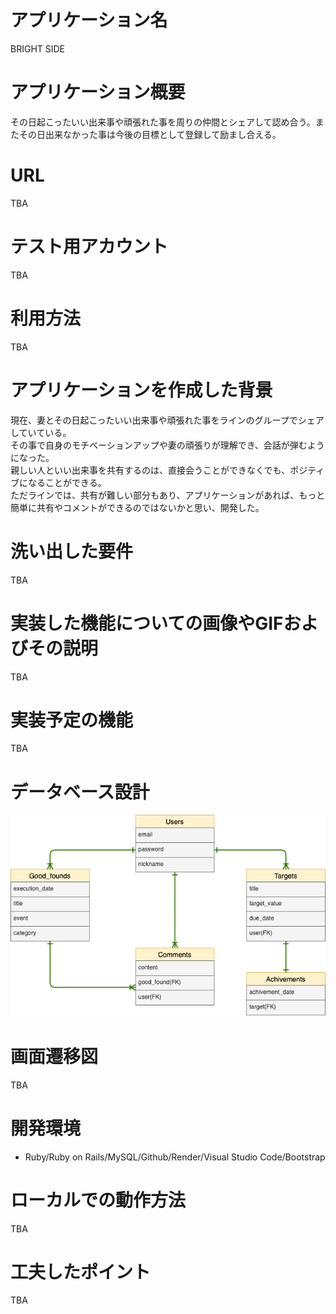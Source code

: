 # アプリケーション名 <br>
BRIGHT SIDE

# アプリケーション概要	
その日起こったいい出来事や頑張れた事を周りの仲間とシェアして認め合う。またその日出来なかった事は今後の目標として登録して励まし合える。

# URL	
TBA

# テスト用アカウント
TBA

# 利用方法	
TBA

# アプリケーションを作成した背景	
現在、妻とその日起こったいい出来事や頑張れた事をラインのグループでシェアしていている。<br>
その事で自身のモチベーションアップや妻の頑張りが理解でき、会話が弾むようになった。<br>
親しい人といい出来事を共有するのは、直接会うことができなくでも、ポジティブになることができる。<br>
ただラインでは、共有が難しい部分もあり、アプリケーションがあれば、もっと簡単に共有やコメントができるのではないかと思い、開発した。

# 洗い出した要件	
TBA

# 実装した機能についての画像やGIFおよびその説明	
TBA

# 実装予定の機能	
TBA

# データベース設計	
![画面遷移図](bright-side.png)

# 画面遷移図	
TBA

# 開発環境	
* Ruby/Ruby on Rails/MySQL/Github/Render/Visual Studio Code/Bootstrap

# ローカルでの動作方法
TBA

# 工夫したポイント	
TBA
